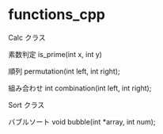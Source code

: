 # functions_cpp

Calc クラス

素数判定
is_prime(int x, int y)

順列
permutation(int left, int right);

組み合わせ
int combination(int left, int right);

Sort クラス

バブルソート
void bubble(int *array, int num);
